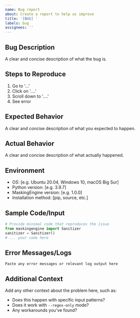 ```yaml
---
name: Bug report
about: Create a report to help us improve
title: '[BUG] '
labels: bug
assignees: ''
---
```


## Bug Description
A clear and concise description of what the bug is.

## Steps to Reproduce
1. Go to '...'
2. Click on '....'
3. Scroll down to '....'
4. See error

## Expected Behavior
A clear and concise description of what you expected to happen.

## Actual Behavior
A clear and concise description of what actually happened.

## Environment
- OS: [e.g. Ubuntu 20.04, Windows 10, macOS Big Sur]
- Python version: [e.g. 3.9.7]
- MaskingEngine version: [e.g. 1.0.0]
- Installation method: [pip, source, etc.]

## Sample Code/Input
```python
# Provide minimal code that reproduces the issue
from maskingengine import Sanitizer
sanitizer = Sanitizer()
# ... your code here
```

## Error Messages/Logs
```
Paste any error messages or relevant log output here
```

## Additional Context
Add any other context about the problem here, such as:
- Does this happen with specific input patterns?
- Does it work with `--regex-only` mode?
- Any workarounds you've found?